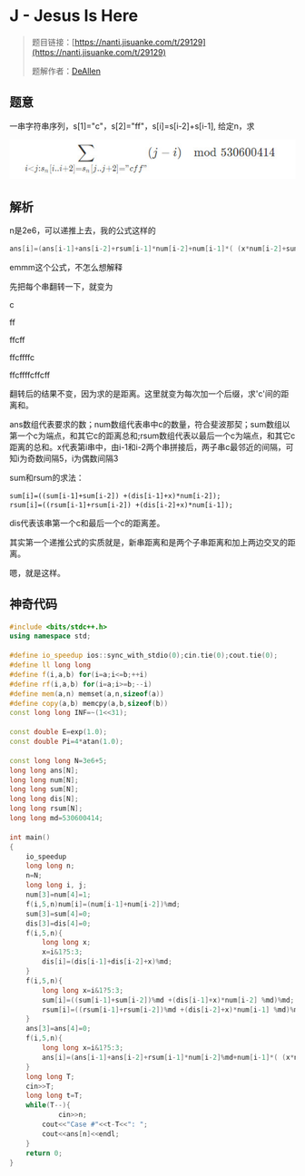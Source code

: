 # J - Jesus Is Here

> 题目链接：[https://nanti.jisuanke.com/t/29129](https://nanti.jisuanke.com/t/29129)
>
> 题解作者：[DeAllen](https://github.com/AllenTaken)

## 题意

一串字符串序列，s[1]="c"，s[2]="ff"，s[i]=s[i-2]+s[i-1],	给定n，求

![公式](./imgs/J.jpg)

## 解析

n是2e6，可以递推上去，我的公式这样的

```c++
ans[i]=(ans[i-1]+ans[i-2]+rsum[i-1]*num[i-2]+num[i-1]*( (x*num[i-2]+sum[i-2])));
```

emmm这个公式，不怎么想解释

先把每个串翻转一下，就变为

c

ff

ffcff

ffcffffc

ffcffffcffcff

翻转后的结果不变，因为求的是距离。这里就变为每次加一个后缀，求'c'间的距离和。

ans数组代表要求的数；num数组代表串中c的数量，符合斐波那契；sum数组以第一个c为端点，和其它c的距离总和;rsum数组代表以最后一个c为端点，和其它c距离的总和。x代表第i串中，由i-1和i-2两个串拼接后，两子串c最邻近的间隔，可知i为奇数间隔5，i为偶数间隔3

sum和rsum的求法：

    sum[i]=((sum[i-1]+sum[i-2]) +(dis[i-1]+x)*num[i-2]);
    rsum[i]=((rsum[i-1]+rsum[i-2]) +(dis[i-2]+x)*num[i-1]);
dis代表该串第一个c和最后一个c的距离差。

其实第一个递推公式的实质就是，新串距离和是两个子串距离和加上两边交叉的距离。

嗯，就是这样。

## 神奇代码

```c++
#include <bits/stdc++.h>
using namespace std;

#define io_speedup ios::sync_with_stdio(0);cin.tie(0);cout.tie(0);
#define ll long long
#define f(i,a,b) for(i=a;i<=b;++i)
#define rf(i,a,b) for(i=a;i>=b;--i)
#define mem(a,n) memset(a,n,sizeof(a))
#define copy(a,b) memcpy(a,b,sizeof(b))
const long long INF=~(1<<31);

const double E=exp(1.0);
const double Pi=4*atan(1.0);

const long long N=3e6+5;
long long ans[N];
long long num[N];
long long sum[N];
long long dis[N];
long long rsum[N];
long long md=530600414;

int main()
{
    io_speedup
    long long n;
    n=N;
    long long i, j;
    num[3]=num[4]=1;
    f(i,5,n)num[i]=(num[i-1]+num[i-2])%md;
    sum[3]=sum[4]=0;
    dis[3]=dis[4]=0;
    f(i,5,n){
        long long x;
        x=i&1?5:3;
        dis[i]=(dis[i-1]+dis[i-2]+x)%md;
    }
    f(i,5,n){
        long long x=i&1?5:3;
        sum[i]=((sum[i-1]+sum[i-2])%md +(dis[i-1]+x)*num[i-2] %md)%md;
        rsum[i]=((rsum[i-1]+rsum[i-2])%md +(dis[i-2]+x)*num[i-1] %md)%md;
    }
    ans[3]=ans[4]=0;
    f(i,5,n){
        long long x=i&1?5:3;
        ans[i]=(ans[i-1]+ans[i-2]+rsum[i-1]*num[i-2]%md+num[i-1]*( (x*num[i-2]%md+sum[i-2])%md  )%md)%md;
    }
    long long T;
    cin>>T;
    long long t=T;
    while(T--){
            cin>>n;
        cout<<"Case #"<<t-T<<": ";
        cout<<ans[n]<<endl;
    }
	return 0;
}

```